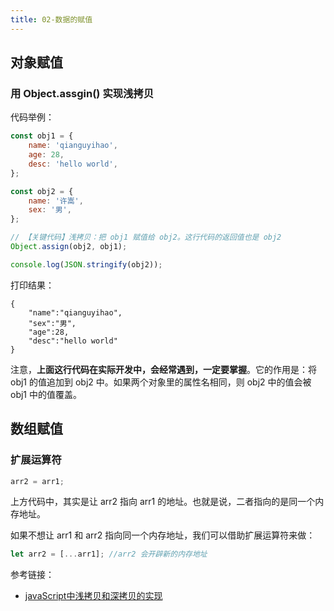 ```yaml
---
title: 02-数据的赋值
---
```


 




## 对象赋值


### 用 Object.assgin() 实现浅拷贝

代码举例：

```js
const obj1 = {
    name: 'qianguyihao',
    age: 28,
    desc: 'hello world',
};

const obj2 = {
    name: '许嵩',
    sex: '男',
};

// 【关键代码】浅拷贝：把 obj1 赋值给 obj2。这行代码的返回值也是 obj2
Object.assign(obj2, obj1);

console.log(JSON.stringify(obj2));
```

打印结果：

```
{
    "name":"qianguyihao",
    "sex":"男",
    "age":28,
    "desc":"hello world"
}
```

注意，**上面这行代码在实际开发中，会经常遇到，一定要掌握**。它的作用是：将 obj1 的值追加到 obj2 中。如果两个对象里的属性名相同，则 obj2 中的值会被 obj1 中的值覆盖。


## 数组赋值

### 扩展运算符

```js
arr2 = arr1;
```

上方代码中，其实是让 arr2 指向 arr1 的地址。也就是说，二者指向的是同一个内存地址。

如果不想让 arr1 和 arr2 指向同一个内存地址，我们可以借助扩展运算符来做：

```javascript
let arr2 = [...arr1]; //arr2 会开辟新的内存地址
```




参考链接：

- [javaScript中浅拷贝和深拷贝的实现](https://github.com/wengjq/Blog/issues/3)


